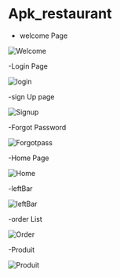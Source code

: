 # Apk_restaurant

- welcome Page

![Welcome](https://firebasestorage.googleapis.com/v0/b/starp-16a05.appspot.com/o/Welcome.jpeg?alt=media&token=9b9aa818-73f0-4a59-aafe-df9609984881)

-Login Page 

![login](https://firebasestorage.googleapis.com/v0/b/starp-16a05.appspot.com/o/Login.jpeg?alt=media&token=4f3fbb3f-a930-4bf9-b2ce-6dafd901d85f)


-sign Up page 

![Signup](https://firebasestorage.googleapis.com/v0/b/starp-16a05.appspot.com/o/Sign%20Up.jpeg?alt=media&token=a3425f59-ef2c-4f40-8e16-2a2e06012d34)

-Forgot Password

![Forgotpass](https://firebasestorage.googleapis.com/v0/b/starp-16a05.appspot.com/o/Forgot%20Password.jpeg?alt=media&token=c49728da-3314-44de-8148-8e503fbc3b0e)

-Home Page 

![Home](https://firebasestorage.googleapis.com/v0/b/starp-16a05.appspot.com/o/Menu.jpeg?alt=media&token=77f85ae5-719f-4899-9153-c07abcd8227b)

-leftBar

![leftBar](https://firebasestorage.googleapis.com/v0/b/starp-16a05.appspot.com/o/Left%20Side.jpeg?alt=media&token=3b540d4c-9923-4967-9f0e-65af19782054)

-order List

![Order](https://firebasestorage.googleapis.com/v0/b/starp-16a05.appspot.com/o/Order%20List.jpeg?alt=media&token=d15fc0ee-1741-4931-952b-de8ee51939e5)

-Produit

![Produit](https://firebasestorage.googleapis.com/v0/b/starp-16a05.appspot.com/o/CartPR.png?alt=media&token=2e2cd0ee-b677-4310-bad0-53d2ca4c5c41)

